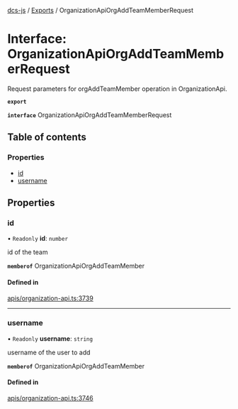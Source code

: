 [dcs-js](../README.md) / [Exports](../modules.md) / OrganizationApiOrgAddTeamMemberRequest

# Interface: OrganizationApiOrgAddTeamMemberRequest

Request parameters for orgAddTeamMember operation in OrganizationApi.

**`export`**

**`interface`** OrganizationApiOrgAddTeamMemberRequest

## Table of contents

### Properties

- [id](OrganizationApiOrgAddTeamMemberRequest.md#id)
- [username](OrganizationApiOrgAddTeamMemberRequest.md#username)

## Properties

### <a id="id" name="id"></a> id

• `Readonly` **id**: `number`

id of the team

**`memberof`** OrganizationApiOrgAddTeamMember

#### Defined in

[apis/organization-api.ts:3739](https://github.com/unfoldingWord/dcs-js/blob/b29eb7a/apis/organization-api.ts#L3739)

___

### <a id="username" name="username"></a> username

• `Readonly` **username**: `string`

username of the user to add

**`memberof`** OrganizationApiOrgAddTeamMember

#### Defined in

[apis/organization-api.ts:3746](https://github.com/unfoldingWord/dcs-js/blob/b29eb7a/apis/organization-api.ts#L3746)
